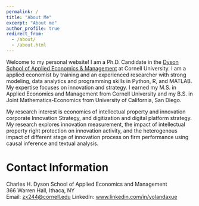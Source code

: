```yaml
---
permalink: /
title: "About Me"
excerpt: "About me"
author_profile: true
redirect_from: 
  - /about/
  - /about.html
---
```


Welcome to my personal website! I am a Ph.D. Candidate in the [Dyson School of Applied Economics & Management](https://dyson.cornell.edu/) at Cornell University. I am a applied economist by training and an experienced researcher with strong modeling, data analytics and programming skills in Python, R, and MATLAB. My expertise focuses on innovation and strategy. I earned my M.S. in Applied Economics and Management from Cornell University and my B.S. in Joint Mathematics-Economics from University of California, San Diego. <br/>

My research interest is economics of intellectual property and innovation corporate Innovation Strategy, and digitization and digital platform strategy. My research explores innovation measurement, the impact of intellectual property right protection on innovation activity, and the heterogenous impact of different stage of innovation process on firm performance using causal inference and textual analysis.

Contact Information
======
 Charles H. Dyson School of Applied Economics and Management <br/>
 366 Warren Hall, Ithaca, NY <br/>
 Email: zx244@cornell.edu
 LinkedIn: www.linkedin.com/in/yolandaxue
